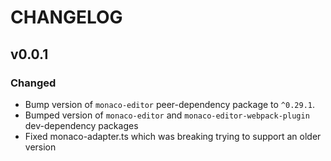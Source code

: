 # CHANGELOG

<!--
Read this section if it's your first time writing changelog, if not read anyway.

Guidelines:
- Don't dump commit log diffs as changelogs. Bad idea, it is.
- Changelogs are for humans, not machines.
- There should be an entry for every single version.
- The same types of changes should be grouped.
- the latest version comes first.

Tags:
- Added: for new features.
- Changed: for changes in existing functionality.
- Deprecated: for soon-to-be removed features.
- Removed: for now removed features.
- Fixed: for any bug fixes.
- Security: in case of vulnerabilities.

Good to have: commit or PR links.

-->

## v0.0.1

### Changed

- Bump version of `monaco-editor` peer-dependency package to `^0.29.1`.
- Bumped version of `monaco-editor` and `monaco-editor-webpack-plugin` dev-dependency packages
- Fixed monaco-adapter.ts which was breaking trying to support an older version

